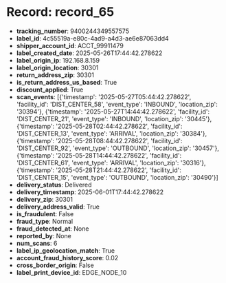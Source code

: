 # Record: record_65

- **tracking_number**: 9400244349557575
- **label_id**: 4c55519a-e80c-4ad9-a4d3-ae6e87063dd4
- **shipper_account_id**: ACCT_99911479
- **label_created_date**: 2025-05-26T17:44:42.278622
- **label_origin_ip**: 192.168.8.159
- **label_origin_location**: 30301
- **return_address_zip**: 30301
- **is_return_address_us_based**: True
- **discount_applied**: True
- **scan_events**: [{'timestamp': '2025-05-27T05:44:42.278622', 'facility_id': 'DIST_CENTER_58', 'event_type': 'INBOUND', 'location_zip': '30394'}, {'timestamp': '2025-05-27T14:44:42.278622', 'facility_id': 'DIST_CENTER_21', 'event_type': 'INBOUND', 'location_zip': '30445'}, {'timestamp': '2025-05-28T02:44:42.278622', 'facility_id': 'DIST_CENTER_13', 'event_type': 'ARRIVAL', 'location_zip': '30384'}, {'timestamp': '2025-05-28T08:44:42.278622', 'facility_id': 'DIST_CENTER_92', 'event_type': 'OUTBOUND', 'location_zip': '30457'}, {'timestamp': '2025-05-28T14:44:42.278622', 'facility_id': 'DIST_CENTER_61', 'event_type': 'ARRIVAL', 'location_zip': '30316'}, {'timestamp': '2025-05-28T21:44:42.278622', 'facility_id': 'DIST_CENTER_15', 'event_type': 'OUTBOUND', 'location_zip': '30490'}]
- **delivery_status**: Delivered
- **delivery_timestamp**: 2025-06-01T17:44:42.278622
- **delivery_zip**: 30301
- **delivery_address_valid**: True
- **is_fraudulent**: False
- **fraud_type**: Normal
- **fraud_detected_at**: None
- **reported_by**: None
- **num_scans**: 6
- **label_ip_geolocation_match**: True
- **account_fraud_history_score**: 0.02
- **cross_border_origin**: False
- **label_print_device_id**: EDGE_NODE_10